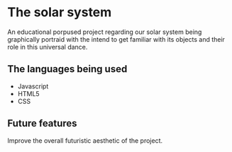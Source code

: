 # The solar system
An educational porpused project regarding our solar system being graphically portraid with the intend to get familiar with its objects and their role in this universal dance.

## The languages being used
- Javascript
- HTML5
- CSS

## Future features
Improve the overall futuristic aesthetic of the project.